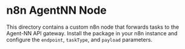 # n8n AgentNN Node

This directory contains a custom n8n node that forwards tasks to the Agent-NN API gateway.
Install the package in your n8n instance and configure the `endpoint`, `taskType`, and `payload` parameters.
